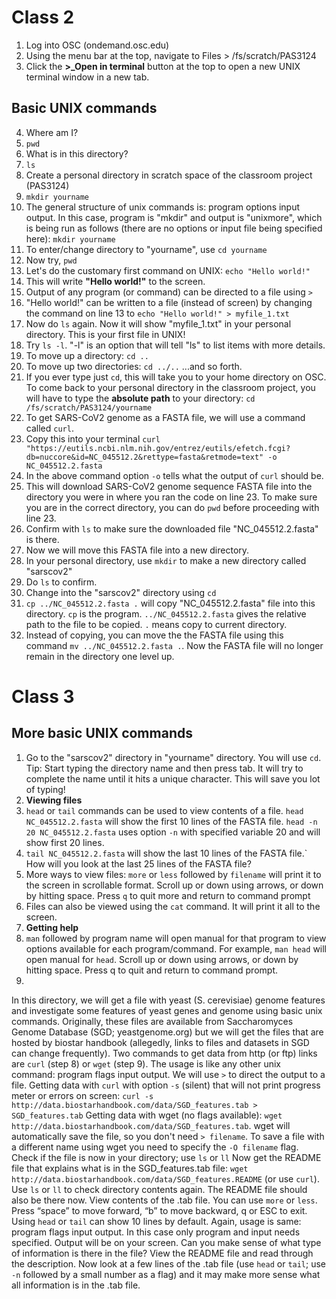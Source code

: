 # Class 2 
1. Log into OSC (ondemand.osc.edu)
2. Using the menu bar at the top, navigate to Files > /fs/scratch/PAS3124
3. Click the **>_Open in terminal** button at the top to open a new UNIX terminal window in a new tab.
## Basic UNIX commands
4. Where am I?
5. `pwd`
6. What is in this directory?
7. `ls`
8. Create a personal directory in scratch space of the classroom project (PAS3124) 
9. `mkdir yourname`
10. The general structure of unix commands is: program options input output. In this case, program is "mkdir" and output is "unixmore", which is being run as follows (there are no options or input file being specified here):
`mkdir yourname`
11. To enter/change directory to "yourname", use `cd yourname`
12. Now try, `pwd`
13. Let's do the customary first command on UNIX: `echo "Hello world!"`
14. This will write **"Hello world!"** to the screen.
15. Output of any program (or command) can be directed to a file using `>`
16. "Hello world!" can be written to a file (instead of screen) by changing the command on line 13 to `echo "Hello world!" > myfile_1.txt`
17. Now do `ls` again. Now it will show "myfile_1.txt" in your personal directory. This is your first file in UNIX!
18. Try `ls -l`. "-l" is an option that will tell "ls" to list items with more details.
19. To move up a directory: `cd ..`
20. To move up two directories: `cd ../..` ...and so forth.
21. If you ever type just `cd`, this will take you to your home directory on OSC. To come back to your personal directory in the classroom project, you will have to type the **absolute path** to your directory: `cd /fs/scratch/PAS3124/yourname`
22. To get SARS-CoV2 genome as a FASTA file, we will use a command called `curl`.
23. Copy this into your terminal `curl "https://eutils.ncbi.nlm.nih.gov/entrez/eutils/efetch.fcgi?db=nuccore&id=NC_045512.2&rettype=fasta&retmode=text" -o NC_045512.2.fasta`
24. In the above command option `-o` tells what the output of `curl` should be.
25. This will download SARS-CoV2 genome sequence FASTA file into the directory you were in where you ran the code on line 23. To make sure you are in the correct directory, you can do `pwd` before proceeding with line 23.
26. Confirm with `ls` to make sure the downloaded file "NC_045512.2.fasta" is there.
27. Now we will move this FASTA file into a new directory.
28. In your personal directory, use `mkdir` to make a new directory called "sarscov2"
29. Do `ls` to confirm.
30. Change into the "sarscov2" directory using `cd`
31. `cp ../NC_045512.2.fasta .` will copy "NC_045512.2.fasta" file into this directory. `cp` is the program. `../NC_045512.2.fasta` gives the relative path to the file to be copied. `.` means copy to current directory.
32. Instead of copying, you can move the the FASTA file using this command `mv ../NC_045512.2.fasta .`. Now the FASTA file will no longer remain in the directory one level up.

# Class 3
## More basic UNIX commands
1. Go to the "sarscov2" directory in "yourname" directory. You will use `cd`. Tip: Start typing the directory name and then press tab. It will try to complete the name until it hits a unique character. This will save you lot of typing!
2. **Viewing files**
3. `head` or `tail` commands can be used to view contents of a file. `head NC_045512.2.fasta` will show the first 10 lines of the FASTA file. `head -n 20 NC_045512.2.fasta` uses option `-n` with specified variable 20 and will show first 20 lines.
4. `tail NC_045512.2.fasta` will show the last 10 lines of the FASTA file.` How will you look at the last 25 lines of the FASTA file?
5. More ways to view files: `more` or `less` followed by `filename` will print it to the screen in scrollable format. Scroll up or down using arrows, or down by hitting space. Press `q` to quit more and return to command prompt
6. Files can also be viewed using the `cat` command. It will print it all to the screen.
7. **Getting help**
8. `man` followed by program name will open manual for that program to  view options available for each program/command. For example, `man head` will open manual for `head`. Scroll up or down using arrows, or down by hitting space. Press q to quit and return to command prompt.
9. 

In this directory, we will get a file with yeast (S. cerevisiae) genome features and investigate some features of yeast genes and genome using basic unix commands. Originally, these files are available from Saccharomyces Genome Database (SGD; yeastgenome.org) but we will get the files that are hosted by biostar handbook (allegedly, links to files and datasets in SGD can change frequently).
Two commands to get data from http (or ftp) links are `curl` (step 8) or `wget` (step 9). The usage is like any other unix command: program flags input output. We will use `>` to direct the output to a file.
Getting data with `curl` with option `-s` (silent) that will not print progress meter or errors on screen: `curl -s http://data.biostarhandbook.com/data/SGD_features.tab > SGD_features.tab`
Getting data with wget (no flags available): `wget http://data.biostarhandbook.com/data/SGD_features.tab`. wget will automatically save the file, so you don't need `> filename`. To save a file with a different name using wget you need to specify the `-O filename` flag.
Check if the file is now in your directory; use `ls` or `ll`
Now get the README file that explains what is in the SGD_features.tab file: `wget http://data.biostarhandbook.com/data/SGD_features.README` (or use `curl`).
Use `ls` or `ll` to check directory contents again. The README file should also be there now.
View contents of the .tab file. You can use `more` or `less`. Press “space” to move forward, “b” to move backward, q or ESC to exit. Using `head` or `tail` can show 10 lines by default. Again, usage is same: program flags input output. In this case only program and input needs specified. Output will be on your screen. Can you make sense of what type of information is there in the file?
View the README file and read through the description. Now look at a few lines of the .tab file (use `head` or `tail`; use `-n` followed by a small number as a flag) and it may make more sense what all information is in the .tab file. 


